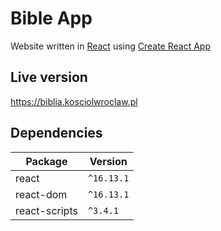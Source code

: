# Bible App

Website written in [React](https://github.com/facebook/react) using [Create React App](https://github.com/facebook/create-react-app)

## Live version

https://biblia.kosciolwroclaw.pl

## Dependencies

Package | Version
--- | ---
react | `^16.13.1`
react-dom | `^16.13.1`
react-scripts | `^3.4.1`
